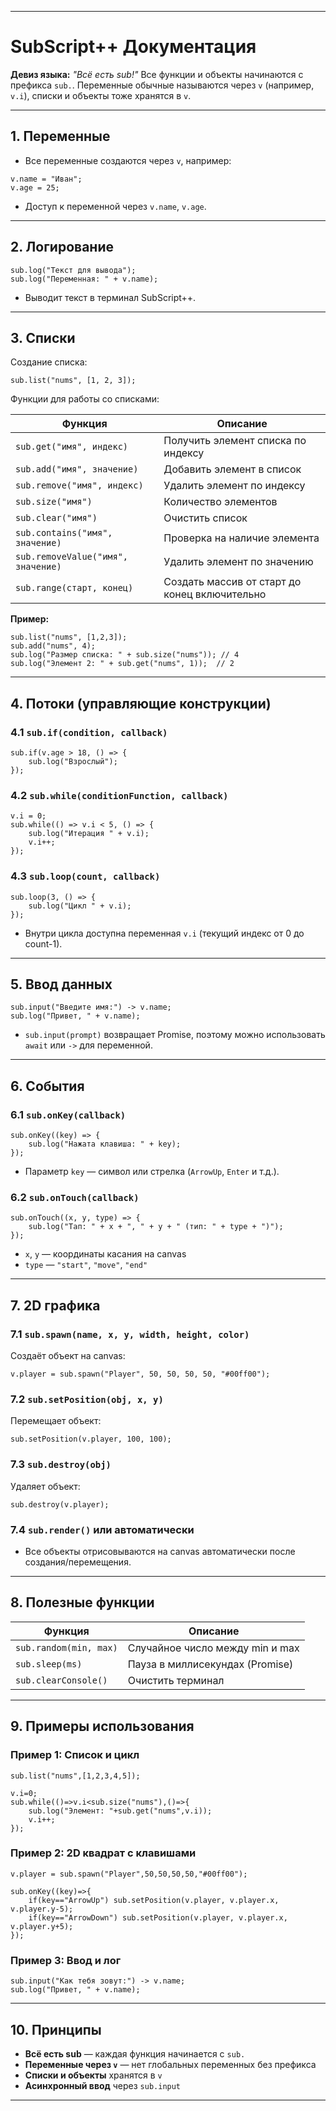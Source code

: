 
---

# **SubScript++ Документация**

**Девиз языка:** *"Всё есть sub!"*
Все функции и объекты начинаются с префикса `sub.`. Переменные обычные называются через `v` (например, `v.i`), списки и объекты тоже хранятся в `v`.

---

## **1. Переменные**

* Все переменные создаются через `v`, например:

```sub
v.name = "Иван";
v.age = 25;
```

* Доступ к переменной через `v.name`, `v.age`.

---

## **2. Логирование**

```sub
sub.log("Текст для вывода");
sub.log("Переменная: " + v.name);
```

* Выводит текст в терминал SubScript++.

---

## **3. Списки**

Создание списка:

```sub
sub.list("nums", [1, 2, 3]);
```

Функции для работы со списками:

| Функция                            | Описание                                      |
| ---------------------------------- | --------------------------------------------- |
| `sub.get("имя", индекс)`           | Получить элемент списка по индексу            |
| `sub.add("имя", значение)`         | Добавить элемент в список                     |
| `sub.remove("имя", индекс)`        | Удалить элемент по индексу                    |
| `sub.size("имя")`                  | Количество элементов                          |
| `sub.clear("имя")`                 | Очистить список                               |
| `sub.contains("имя", значение)`    | Проверка на наличие элемента                  |
| `sub.removeValue("имя", значение)` | Удалить элемент по значению                   |
| `sub.range(старт, конец)`          | Создать массив от старт до конец включительно |

**Пример:**

```sub
sub.list("nums", [1,2,3]);
sub.add("nums", 4);
sub.log("Размер списка: " + sub.size("nums")); // 4
sub.log("Элемент 2: " + sub.get("nums", 1));  // 2
```

---

## **4. Потоки (управляющие конструкции)**

### 4.1 `sub.if(condition, callback)`

```sub
sub.if(v.age > 18, () => {
    sub.log("Взрослый");
});
```

### 4.2 `sub.while(conditionFunction, callback)`

```sub
v.i = 0;
sub.while(() => v.i < 5, () => {
    sub.log("Итерация " + v.i);
    v.i++;
});
```

### 4.3 `sub.loop(count, callback)`

```sub
sub.loop(3, () => {
    sub.log("Цикл " + v.i);
});
```

* Внутри цикла доступна переменная `v.i` (текущий индекс от 0 до count-1).

---

## **5. Ввод данных**

```sub
sub.input("Введите имя:") -> v.name;
sub.log("Привет, " + v.name);
```

* `sub.input(prompt)` возвращает Promise, поэтому можно использовать `await` или `->` для переменной.

---

## **6. События**

### 6.1 `sub.onKey(callback)`

```sub
sub.onKey((key) => {
    sub.log("Нажата клавиша: " + key);
});
```

* Параметр `key` — символ или стрелка (`ArrowUp`, `Enter` и т.д.).

### 6.2 `sub.onTouch(callback)`

```sub
sub.onTouch((x, y, type) => {
    sub.log("Тап: " + x + ", " + y + " (тип: " + type + ")");
});
```

* `x`, `y` — координаты касания на canvas
* `type` — `"start"`, `"move"`, `"end"`

---

## **7. 2D графика**

### 7.1 `sub.spawn(name, x, y, width, height, color)`

Создаёт объект на canvas:

```sub
v.player = sub.spawn("Player", 50, 50, 50, 50, "#00ff00");
```

### 7.2 `sub.setPosition(obj, x, y)`

Перемещает объект:

```sub
sub.setPosition(v.player, 100, 100);
```

### 7.3 `sub.destroy(obj)`

Удаляет объект:

```sub
sub.destroy(v.player);
```

### 7.4 `sub.render()` или автоматически

* Все объекты отрисовываются на canvas автоматически после создания/перемещения.

---

## **8. Полезные функции**

| Функция                | Описание                        |
| ---------------------- | ------------------------------- |
| `sub.random(min, max)` | Случайное число между min и max |
| `sub.sleep(ms)`        | Пауза в миллисекундах (Promise) |
| `sub.clearConsole()`   | Очистить терминал               |

---

## **9. Примеры использования**

### Пример 1: Список и цикл

```sub
sub.list("nums",[1,2,3,4,5]);

v.i=0;
sub.while(()=>v.i<sub.size("nums"),()=>{
    sub.log("Элемент: "+sub.get("nums",v.i));
    v.i++;
});
```

### Пример 2: 2D квадрат с клавишами

```sub
v.player = sub.spawn("Player",50,50,50,50,"#00ff00");

sub.onKey((key)=>{
    if(key=="ArrowUp") sub.setPosition(v.player, v.player.x, v.player.y-5);
    if(key=="ArrowDown") sub.setPosition(v.player, v.player.x, v.player.y+5);
});
```

### Пример 3: Ввод и лог

```sub
sub.input("Как тебя зовут:") -> v.name;
sub.log("Привет, " + v.name);
```

---

## **10. Принципы**

* **Всё есть sub** — каждая функция начинается с `sub.`
* **Переменные через `v`** — нет глобальных переменных без префикса
* **Списки и объекты** хранятся в `v`
* **Асинхронный ввод** через `sub.input`

---
